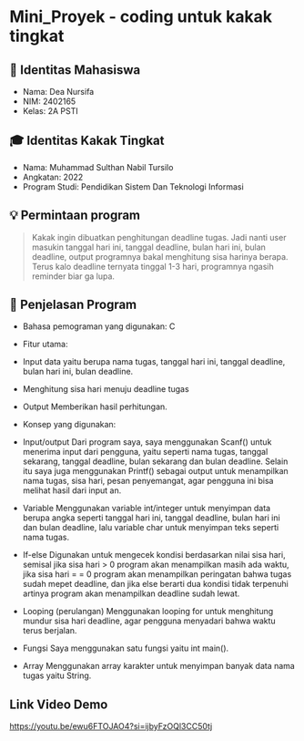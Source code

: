 # Mini_Proyek - coding untuk kakak tingkat

## 👤 Identitas Mahasiswa
- Nama: Dea Nursifa
- NIM: 2402165
- Kelas: 2A PSTI

## 🎓 Identitas Kakak Tingkat
- Nama: Muhammad Sulthan Nabil Tursilo
- Angkatan: 2022
- Program Studi: Pendidikan Sistem Dan Teknologi Informasi

## 💡 Permintaan program
> Kakak ingin dibuatkan penghitungan deadline tugas. Jadi nanti user masukin tanggal hari ini, tanggal deadline, bulan hari ini, bulan deadline, output programnya bakal menghitung sisa harinya berapa. Terus kalo deadline ternyata tinggal 1-3 hari, programnya ngasih reminder biar ga lupa.

## 🧠 Penjelasan Program
- Bahasa pemograman yang digunakan: C
- Fitur utama:
- Input data yaitu berupa nama tugas, tanggal hari ini, tanggal deadline, bulan hari ini, bulan deadline.
- Menghitung sisa hari menuju deadline tugas
- Output Memberikan hasil perhitungan.

- Konsep yang digunakan:
- Input/output
Dari program saya, saya menggunakan Scanf() untuk menerima input dari pengguna, yaitu seperti nama tugas, tanggal sekarang, tanggal deadline, bulan sekarang dan bulan deadline. 
Selain itu saya juga menggunakan Printf() sebagai output untuk menampilkan nama tugas, sisa hari, pesan penyemangat, agar pengguna ini bisa melihat hasil dari input an.
- Variable
Menggunakan variable int/integer untuk menyimpan data berupa angka seperti tanggal hari ini, tanggal deadline, bulan hari ini dan bulan deadline, lalu variable char  untuk menyimpan teks seperti nama tugas.
- If-else
Digunakan untuk mengecek kondisi berdasarkan nilai sisa hari, semisal jika sisa hari  > 0 program akan menampilkan masih ada waktu, jika sisa hari = = 0 program akan menampilkan peringatan bahwa tugas sudah mepet deadline, dan jika else berarti dua kondisi tidak terpenuhi artinya program akan menampilkan deadline sudah lewat.
- Looping (perulangan)
Menggunakan looping for untuk menghitung mundur sisa hari deadline, agar pengguna menyadari bahwa waktu terus berjalan.
- Fungsi
Saya menggunakan satu fungsi yaitu int main().
- Array
Menggunakan array karakter untuk menyimpan banyak data nama tugas yaitu String.

## Link Video Demo
https://youtu.be/ewu6FTOJAO4?si=ijbyFzOQl3CC50tj


